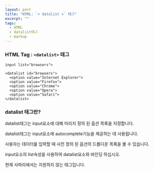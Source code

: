 ```yaml
---
layout: post
title: "HTML: `< datalist >` 태그"
excerpt: ""
tags: 
  - HTML
  - datalist태그
  - markup
---
```


### HTML Tag : `<datalist>` 태그
```
input list="browsers">

<datalist id="browsers">
  <option value="Internet Explorer">
  <option value="Firefox">
  <option value="Chrome">
  <option value="Opera">
  <option value="Safari">
</datalist>
```
### datalist 태그란?

datalist태그는 input요소에 대해 미리지 정의 된 옵션 목록을 지정합니다.

datalist태그는 input요소에 autocomplete기능을 제공하는 데 사용됩니다.

사용자는 데이터를 입력할 때 사전 정의 된 옵션의 드롭다운 목록을 볼 수 있습니다.

input요소의 list속성을 사용하여 datalist요소와 바인딩 하십시오.

현재 사파리에서는 지원하지 않는 태그입니다.
